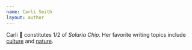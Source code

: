 ```yaml
---
name: Carli Smith
layout: author
---
```


Carli 🍤 constitutes 1/2 of *Solaria Chip*. Her favorite writing topics include [culture](https://solariachip.github.io/tag/culture/) and [nature](https://solariachip.github.io/tag/nature/).
